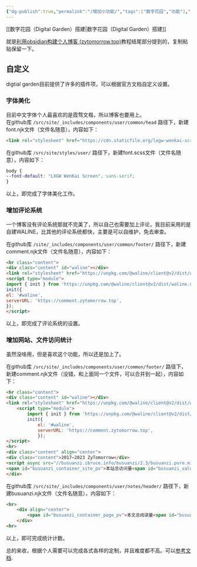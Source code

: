 ```yaml
---
{"dg-publish":true,"permalink":"/增加小功能/","tags":["数字花园","功能"],"noteIcon":""}
---
```


[[数字花园（Digital Garden）搭建\|数字花园（Digital Garden）搭建]]

就是[利用obsidian构建个人博客 (zytomorrow.top)](https://zytomorrow.top/%E6%8A%80%E6%9C%AF%E6%8A%98%E8%85%BE/%E5%88%A9%E7%94%A8obsidian%E6%9E%84%E5%BB%BA%E4%B8%AA%E4%BA%BA%E5%8D%9A%E5%AE%A2/#github)教程结尾部分提到的，复制粘贴保留一下。

## 自定义

digtial garden目前提供了许多的插件项，可以根据官方文档自定义设置。

### 字体美化

目前中文字体个人最喜欢的是霞骛文楷，所以博客也要用上。  
在github库 `/src/site/_includes/components/user/common/head` 路径下，新建font.njk文件（文件名随意），内容如下：

```html
<link rel="stylesheet" href="https://cdn.staticfile.org/lxgw-wenkai-screen-webfont/1.6.0/style.css" />
```

在github库 `/src/site/styles/user/` 路径下，新建font.scss文件（文件名随意），内容如下：

```scss
body {
--font-default: "LXGW WenKai Screen", sans-serif;
}
```

以上，即完成了字体美化工作。

### 增加评论系统

一个博客没有评论系统那就不完美了，所以自己也需要加上评论，我目前采用的是自建WALINE，比其他的评论系统都快，主要是可以自维护，免去审查。

在github库 `/site/_includes/components/user/common/footer/` 路径下，新建comment.njk文件（文件名随意），内容如下：

```html
<hr class="content">
<div class="content" id="waline"></div>
<link rel="stylesheet" href="https://unpkg.com/@waline/client@v2/dist/waline.css"/>
<script type="module">
import { init } from 'https://unpkg.com/@waline/client@v2/dist/waline.mjs';
init({
el: '#waline',
serverURL: 'https://comment.zytomorrow.top',
});
</script>
```

以上，即完成了评论系统的设置。

### 增加网站、文件访问统计

虽然没啥用，但是喜欢这个功能，所以还是加上了。

在github库 `/src/site/_includes/components/user/common/footer/` 路径下，新建comment.njk文件（没错，和上面同一个文件，可以合并到一起），内容如下：

```html
<hr class="content">
<div class="content" id="waline"></div>
<link rel="stylesheet" href="https://unpkg.com/@waline/client@v2/dist/waline.css"/>
    <script type="module">
        import { init } from 'https://unpkg.com/@waline/client@v2/dist/waline.mjs';
        init({
            el: '#waline',
            serverURL: 'https://comment.zytomorrow.top',
            });
</script>
<hr>
<div class="content" align="center">
<div class="content">2017–2023 ZyTomorrow</div>
<script async src="//busuanzi.ibruce.info/busuanzi/2.3/busuanzi.pure.mini.js"></script>
<span id="busuanzi_container_site_pv">本站总访问量<span id="busuanzi_value_site_pv"></span>次</span>
</div>

```

在github库 `/src/site/_includes/components/user/notes/header/` 路径下，新建busuanzi.njk文件（文件名随意），内容如下：

```html
<hr>
    <div align="center">
        <span id="busuanzi_container_page_pv">本文总阅读量<span id="busuanzi_value_page_pv"></span>次</span>
    </div>
<hr>
```

以上，即可完成统计计数。

总的来收，根据个人需要可以完成各式各样的定制，并且难度都不高。可以[参考文档](https://dg-docs.ole.dev/).
